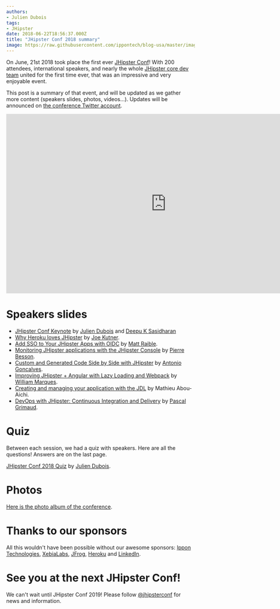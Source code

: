```yaml
---
authors:
- Julien Dubois
tags:
- JHipster
date: 2018-06-22T18:56:37.000Z
title: "JHipster Conf 2018 summary"
image: https://raw.githubusercontent.com/ippontech/blog-usa/master/images/2018/06/jhispter-conf-2018-1.png
---
```


On June, 21st 2018 took place the first ever [JHipster Conf](https://jhipster-conf.github.io/)! With 200 attendees, international speakers, and nearly the whole [JHipster core dev team](https://www.jhipster.tech/team/) united for the first time ever, that was an impressive and very enjoyable event.

This post is a summary of that event, and will be updated as we gather more content (speakers slides, photos, videos...). Updates will be announced on [the conference Twitter account](https://twitter.com/jhipsterconf).

<iframe width="854" height="480" src="https://www.youtube.com/embed/eizpfXDJJf8" frameborder="0" allow="autoplay; encrypted-media" allowfullscreen></iframe>

# Speakers slides

- [JHipster Conf Keynote](https://www.slideshare.net/julien.dubois/jhipster-conf-2018-keynote) by [Julien Dubois](https://twitter.com/juliendubois) and [Deepu K Sasidharan](https://twitter.com/deepu105)
- [Why Heroku loves JHipster](https://www.slideshare.net/jkutner/why-heroku-loves-jhipster) by [Joe Kutner](https://twitter.com/codefinger).
- [Add SSO to Your JHipster Apps with OIDC](https://www.slideshare.net/mraible/add-sso-to-your-jhipster-apps-with-oidc-jhipsterconf-2018) by [Matt Raible](https://twitter.com/mraible).
- [Monitoring JHipster applications with the JHipster Console](https://pierrebesson.github.io/jhipsterconf-2018-monitoring-slides/#/) by [Pierre Besson](https://twitter.com/pibesson).
- [Custom and Generated Code Side by Side with JHipster](https://www.slideshare.net/agoncal/custom-and-generated-code-side-by-side-with-jhipster) by [Antonio Goncalves](https://twitter.com/agoncal).
- [Improving JHipster + Angular with Lazy Loading and Webpack](https://www.slideshare.net/WilliamMarq/angular-jhipster-jhipster-conf) by [William Marques](https://twitter.com/wylmarq).
- [Creating and managing your application with the JDL](https://github.com/MathieuAA/jhconf/blob/master/JDL.pdf) by Mathieu Abou-Aichi.
- [DevOps with JHipster: Continuous Integration and Delivery](https://pascalgrimaud.github.io/jhipster-conf-2018/#/) by [Pascal Grimaud](https://twitter.com/pascalgrimaud).

# Quiz

Between each session, we had a quiz with speakers. Here are all the questions! Answers are on the last page.

[JHipster Conf 2018 Quiz](https://www.slideshare.net/julien.dubois/jhipster-conf-2018-quiz) by [Julien Dubois](https://twitter.com/juliendubois).

# Photos

[Here is the photo album of the conference](https://www.dropbox.com/sh/0iid26wjgldg2bw/AAB-yenMW-TnFiIyadJDP-8la?dl=0).

# Thanks to our sponsors

All this wouldn't have been possible without our awesome sponsors: [Ippon Technologies](https://en.ippon.tech/), [XebiaLabs](https://xebialabs.com/), [JFrog](https://jfrog.com/), [Heroku](https://www.heroku.com/home) and [LinkedIn](https://www.linkedin.com/).

# See you at the next JHipster Conf!

We can't wait until JHipster Conf 2019! Please follow [@jhipsterconf](https://twitter.com/jhipsterconf) for news and information.
